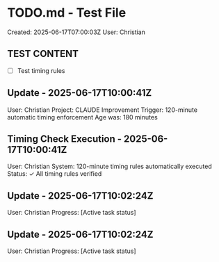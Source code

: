 # TODO.md - Test File
Created: 2025-06-17T07:00:03Z
User: Christian

## TEST CONTENT
- [ ] Test timing rules

## Update - 2025-06-17T10:00:41Z
User: Christian
Project: CLAUDE Improvement
Trigger: 120-minute automatic timing enforcement
Age was: 180 minutes

## Timing Check Execution - 2025-06-17T10:00:41Z
User: Christian
System: 120-minute timing rules automatically executed
Status: ✓ All timing rules verified

## Update - 2025-06-17T10:02:24Z
User: Christian
Progress: [Active task status]

## Update - 2025-06-17T10:02:24Z
User: Christian
Progress: [Active task status]
